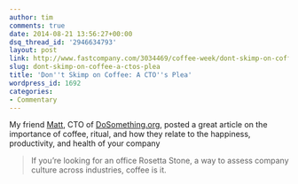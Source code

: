 ```yaml
---
author: tim
comments: true
date: 2014-08-21 13:56:27+00:00
dsq_thread_id: '2946634793'
layout: post
link: http://www.fastcompany.com/3034469/coffee-week/dont-skimp-on-coffee-a-ctos-plea
slug: dont-skimp-on-coffee-a-ctos-plea
title: 'Don''t Skimp on Coffee: A CTO''s Plea'
wordpress_id: 1692
categories:
- Commentary
---
```


My friend [Matt](https://twitter.com/mshmsh5000), CTO of
[DoSomething.org](https://www.dosomething.org/), posted a great article on the
importance of coffee, ritual, and how they relate to the happiness,
productivity, and health of your company

> If you’re looking for an office Rosetta Stone, a way to assess company
culture across industries, coffee is it.